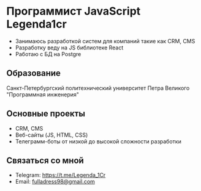 # Программист JavaScript Legenda1cr
- Занимаюсь разработкой систем для компаний такие как CRM, CMS
- Разработку веду на JS библиотеке React
- Работаю с БД на Postgre

## Образование
Санкт-Петербургский политехнический университет Петра Великого "Программная инженерия"

## Основные проекты

- CRM, CMS
- Веб-сайты (JS, HTML, CSS)
- Телеграмм-боты от низкой до высокой сложности разработки

## Связаться со мной
- Telegram: https://t.me/Legenda_1Cr
- Email: fulladress98@gmail.com
